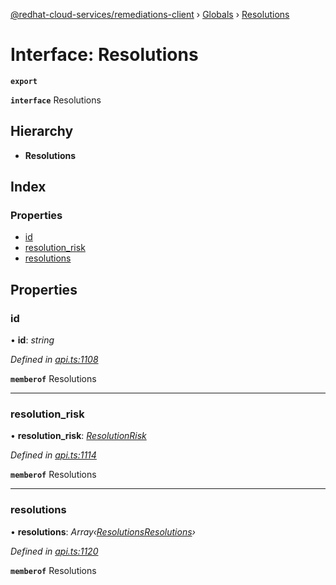 [@redhat-cloud-services/remediations-client](../README.md) › [Globals](../globals.md) › [Resolutions](resolutions.md)

# Interface: Resolutions

**`export`** 

**`interface`** Resolutions

## Hierarchy

* **Resolutions**

## Index

### Properties

* [id](resolutions.md#id)
* [resolution_risk](resolutions.md#resolution_risk)
* [resolutions](resolutions.md#resolutions)

## Properties

###  id

• **id**: *string*

*Defined in [api.ts:1108](https://github.com/RedHatInsights/javascript-clients/blob/master/packages/remediations/api.ts#L1108)*

**`memberof`** Resolutions

___

###  resolution_risk

• **resolution_risk**: *[ResolutionRisk](../enums/resolutionrisk.md)*

*Defined in [api.ts:1114](https://github.com/RedHatInsights/javascript-clients/blob/master/packages/remediations/api.ts#L1114)*

**`memberof`** Resolutions

___

###  resolutions

• **resolutions**: *Array‹[ResolutionsResolutions](resolutionsresolutions.md)›*

*Defined in [api.ts:1120](https://github.com/RedHatInsights/javascript-clients/blob/master/packages/remediations/api.ts#L1120)*

**`memberof`** Resolutions
